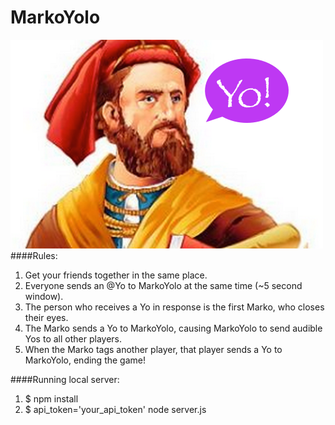 MarkoYolo
==========
![MarkoYolo logo](client/images/MarkoYolo.png)
####Rules:
1. Get your friends together in the same place.
2. Everyone sends an @Yo to MarkoYolo at the same time (~5 second window).
3. The person who receives a Yo in response is the first Marko, who closes their eyes.
4. The Marko sends a Yo to MarkoYolo, causing MarkoYolo to send audible Yos to all other players.
5. When the Marko tags another player, that player sends a Yo to MarkoYolo, ending the game!

####Running local server:
1. $ npm install
2. $ api_token='your_api_token' node server.js
